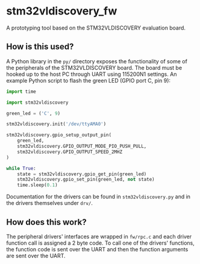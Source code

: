 # stm32vldiscovery_fw
A prototyping tool based on the STM32VLDISCOVERY evaluation board.

## How is this used?
A Python library in the `py/` directory exposes the functionality of some of the peripherals of the STM32VLDISCOVERY board.
The board must be hooked up to the host PC through UART using 115200N1 settings. An example Python script to flash the
green LED (GPIO port C, pin 9):

```python
import time

import stm32vldiscovery

green_led = ('C', 9)

stm32vldiscovery.init('/dev/ttyAMA0')

stm32vldiscovery.gpio_setup_output_pin(
    green_led,
    stm32vldiscovery.GPIO_OUTPUT_MODE_PIO_PUSH_PULL,
    stm32vldiscovery.GPIO_OUTPUT_SPEED_2MHZ
)

while True:
    state = stm32vldiscovery.gpio_get_pin(green_led)
    stm32vldiscovery.gpio_set_pin(green_led, not state)
    time.sleep(0.1)
```

Documentation for the drivers can be found in `stm32vldiscovery.py` and in the drivers themselves under `drv/`.

## How does this work?
The peripheral drivers' interfaces are wrapped in `fw/rpc.c` and each driver function call is assigned a 2 byte code. To call
one of the drivers' functions, the function code is sent over the UART and then the function arguments are sent over the UART.
